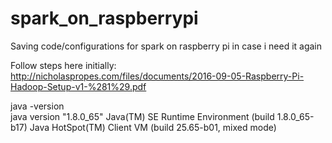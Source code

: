 # spark_on_raspberrypi
Saving code/configurations for spark on raspberry pi in case i need it again

Follow steps here initially:  
http://nicholaspropes.com/files/documents/2016-09-05-Raspberry-Pi-Hadoop-Setup-v1-%281%29.pdf  

java -version  
java version "1.8.0_65"
Java(TM) SE Runtime Environment (build 1.8.0_65-b17)
Java HotSpot(TM) Client VM (build 25.65-b01, mixed mode)


